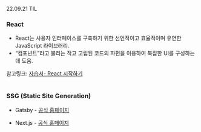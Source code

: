 22.09.21 TIL

### React

* React는 사용자 인터페이스를 구축하기 위한 선언적이고 효율적이며 유연한 JavaScript 라이브러리.
* “컴포넌트”라고 불리는 작고 고립된 코드의 파편을 이용하여 복잡한 UI를 구성하는데 도움.

참고링크: [자습서- React 시작하기](https://ko.reactjs.org/tutorial/tutorial.html)
<br>
<br>
### SSG (Static Site Generation)

* Gatsby - [공식 홈페이지](https://www.gatsbyjs.com/)

* Next.js - [공식 홈페이지](https://nextjs.org/)
